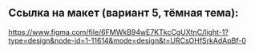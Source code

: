 ## Ссылка на макет (вариант 5, тёмная тема):
https://www.figma.com/file/6FMWkB94wE7KTkcCgUXtnC/light-1?type=design&node-id=1-11614&mode=design&t=URCsOHfSrkAdApBf-0
